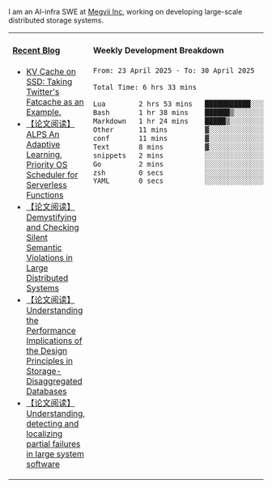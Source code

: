 I am an AI-infra SWE at [Megvii Inc](https://en.megvii.com/), working on developing large-scale distributed storage systems.

<table width="960px">
<tr>
<td valign="top" width="50%">

#### <a href="https://www.kongjun18.me" target="_blank">Recent Blog</a>

<!-- BLOG-POST-LIST:START -->
- [KV Cache on SSD: Taking Twitter&#39;s Fatcache as an Example.](https://kongjun18.github.io/posts/kv-cache-on-disk-taking-twitters-fatcache-as-an-example/)
- [【论文阅读】ALPS An Adaptive Learning, Priority OS Scheduler for Serverless Functions](https://kongjun18.github.io/posts/alps-an-adaptive-learning-priority-os-scheduler-for-serverless-functions/)
- [【论文阅读】Demystifying and Checking Silent Semantic Violations in Large Distributed Systems](https://kongjun18.github.io/posts/demystifying-and-checking-silent-semantic-violations-in-large-distributed-systems/)
- [【论文阅读】Understanding the Performance Implications of the Design Principles in Storage-Disaggregated Databases](https://kongjun18.github.io/posts/understanding-the-performance-implications-of-the-design-principles-in-storage-disaggregated-databases/)
- [【论文阅读】Understanding, detecting and localizing partial failures in large system software](https://kongjun18.github.io/posts/understanding-detecting-and-localizing-partial-failures-in-large-system-software/)
<!-- BLOG-POST-LIST:END -->

</td>
<td valign="top" width="50%">

#### Weekly Development Breakdown

<!--START_SECTION:waka-->

```txt
From: 23 April 2025 - To: 30 April 2025

Total Time: 6 hrs 33 mins

Lua        2 hrs 53 mins   ███████████░░░░░░░░░░░░░░   43.97 %
Bash       1 hr 38 mins    ██████▒░░░░░░░░░░░░░░░░░░   25.08 %
Markdown   1 hr 24 mins    █████▒░░░░░░░░░░░░░░░░░░░   21.57 %
Other      11 mins         ▓░░░░░░░░░░░░░░░░░░░░░░░░   02.92 %
conf       11 mins         ▓░░░░░░░░░░░░░░░░░░░░░░░░   02.84 %
Text       8 mins          ▓░░░░░░░░░░░░░░░░░░░░░░░░   02.04 %
snippets   2 mins          ░░░░░░░░░░░░░░░░░░░░░░░░░   00.65 %
Go         2 mins          ░░░░░░░░░░░░░░░░░░░░░░░░░   00.58 %
zsh        0 secs          ░░░░░░░░░░░░░░░░░░░░░░░░░   00.18 %
YAML       0 secs          ░░░░░░░░░░░░░░░░░░░░░░░░░   00.11 %
```

<!--END_SECTION:waka-->
</td>
</tr>

</table>
